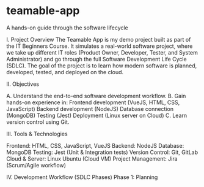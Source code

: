# teamable-app
A hands-on guide through the software lifecycle

I. Project Overview
The Teamable App is my demo project built as part of the IT Beginners Course. It simulates a real-world software project, where we take up different IT roles (Product Owner, Developer, Tester, and System Administrator) and go through the full Software Development Life Cycle (SDLC).
The goal of the project is to learn how modern software is planned, developed, tested, and deployed on the cloud.

II. Objectives

A. Understand the end-to-end software development workflow.
B. Gain hands-on experience in:
Frontend development (VueJS, HTML, CSS, JavaScript)
Backend development (NodeJS)
Database connection (MongoDB)
Testing (Jest)
Deployment (Linux server on Cloud)
C. Learn version control using Git.

III. Tools & Technologies

Frontend: HTML, CSS, JavaScript, VueJS
Backend: NodeJS
Database: MongoDB
Testing: Jest (Unit & Integration tests)
Version Control: Git, GitLab
Cloud & Server: Linux Ubuntu (Cloud VM)
Project Management: Jira (Scrum/Agile workflow)

IV. Development Workflow (SDLC Phases)
Phase 1: Planning
